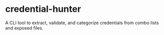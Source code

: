 # credential-hunter
A CLI tool to extract, validate, and categorize credentials from combo lists and exposed files.
